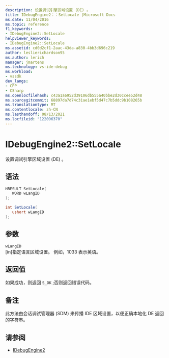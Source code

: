 ```yaml
---
description: 设置调试引擎区域设置 (DE) 。
title: IDebugEngine2：：SetLocale |Microsoft Docs
ms.date: 11/04/2016
ms.topic: reference
f1_keywords:
- IDebugEngine2::SetLocale
helpviewer_keywords:
- IDebugEngine2::SetLocale
ms.assetid: cd0d2cf1-2aac-43da-a830-4bb3d696c219
author: leslierichardson95
ms.author: lerich
manager: jmartens
ms.technology: vs-ide-debug
ms.workload:
- vssdk
dev_langs:
- CPP
- CSharp
ms.openlocfilehash: c43a1a6952d39106db555a40bbe2d30ccee52d48
ms.sourcegitcommit: 68897da7d74c31ae1ebf5d47c7b5ddc9b108265b
ms.translationtype: MT
ms.contentlocale: zh-CN
ms.lasthandoff: 08/13/2021
ms.locfileid: "122096370"
---
```

# <a name="idebugengine2setlocale"></a>IDebugEngine2::SetLocale
设置调试引擎区域设置 (DE) 。

## <a name="syntax"></a>语法

```cpp
HRESULT SetLocale( 
   WORD wLangID
);
```

```csharp
int SetLocale( 
   ushort wLangID
);
```

## <a name="parameters"></a>参数
`wLangID`\
[in]指定语言区域设置。 例如，1033 表示英语。

## <a name="return-value"></a>返回值
 如果成功，则返回 `S_OK` ;否则返回错误代码。

## <a name="remarks"></a>备注
 此方法由会话调试管理器 (SDM) 来传播 IDE 区域设置，以便正确本地化 DE 返回的字符串。

## <a name="see-also"></a>请参阅
- [IDebugEngine2](../../../extensibility/debugger/reference/idebugengine2.md)
